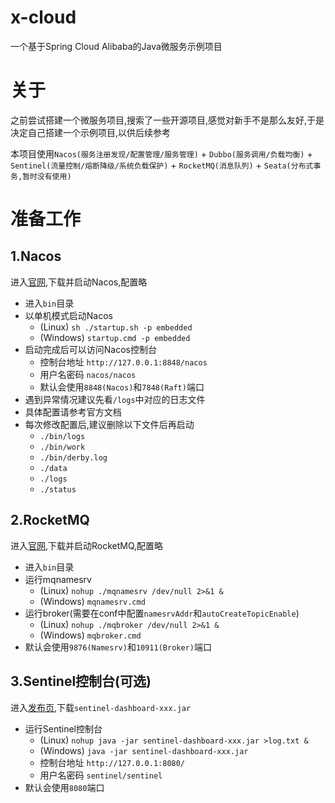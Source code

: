 # x-cloud
一个基于Spring Cloud Alibaba的Java微服务示例项目

# 关于
之前尝试搭建一个微服务项目,搜索了一些开源项目,感觉对新手不是那么友好,于是决定自己搭建一个示例项目,以供后续参考

本项目使用`Nacos(服务注册发现/配置管理/服务管理)` + `Dubbo(服务调用/负载均衡)` + `Sentinel(流量控制/熔断降级/系统负载保护)` + `RocketMQ(消息队列)` + `Seata(分布式事务,暂时没有使用)`

# 准备工作
## 1.Nacos
进入[官网](https://nacos.io/zh-cn/),下载并启动Nacos,配置略
- 进入`bin`目录
- 以单机模式启动Nacos
  - (Linux) `sh ./startup.sh -p embedded`
  - (Windows) `startup.cmd -p embedded`
- 启动完成后可以访问Nacos控制台
  - 控制台地址 `http://127.0.0.1:8848/nacos`
  - 用户名密码 `nacos/nacos`
  - 默认会使用`8848(Nacos)`和`7848(Raft)`端口
- 遇到异常情况建议先看`/logs`中对应的日志文件
- 具体配置请参考官方文档
- 每次修改配置后,建议删除以下文件后再启动
  - `./bin/logs` 
  - `./bin/work` 
  - `./bin/derby.log` 
  - `./data` 
  - `./logs` 
  - `./status`

## 2.RocketMQ
进入[官网](https://rocketmq.apache.org/),下载并启动RocketMQ,配置略
- 进入`bin`目录
- 运行mqnamesrv
  - (Linux) `nohup ./mqnamesrv /dev/null 2>&1 &`
  - (Windows) `mqnamesrv.cmd`
- 运行broker(需要在conf中配置`namesrvAddr`和`autoCreateTopicEnable`)
  - (Linux) `nohup ./mqbroker /dev/null 2>&1 &`
  - (Windows) `mqbroker.cmd`
- 默认会使用`9876(Namesrv)`和`10911(Broker)`端口

## 3.Sentinel控制台(可选)
进入[发布页](https://github.com/alibaba/Sentinel),下载`sentinel-dashboard-xxx.jar`
- 运行Sentinel控制台
  - (Linux) `nohup java -jar sentinel-dashboard-xxx.jar >log.txt &`
  - (Windows) `java -jar sentinel-dashboard-xxx.jar`
  - 控制台地址 `http://127.0.0.1:8080/`
  - 用户名密码 `sentinel/sentinel`
- 默认会使用`8080`端口
